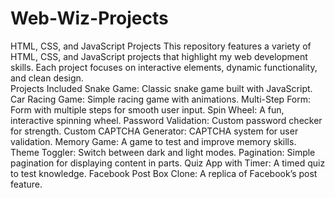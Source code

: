 # Web-Wiz-Projects
HTML, CSS, and JavaScript Projects This repository features a variety of HTML, CSS, and JavaScript projects that highlight my web development skills. Each project focuses on interactive elements, dynamic functionality, and clean design.  
Projects Included
Snake Game: Classic snake game built with JavaScript.
Car Racing Game: Simple racing game with animations.
Multi-Step Form: Form with multiple steps for smooth user input.
Spin Wheel: A fun, interactive spinning wheel.
Password Validation: Custom password checker for strength.
Custom CAPTCHA Generator: CAPTCHA system for user validation.
Memory Game: A game to test and improve memory skills.
Theme Toggler: Switch between dark and light modes.
Pagination: Simple pagination for displaying content in parts.
Quiz App with Timer: A timed quiz to test knowledge.
Facebook Post Box Clone: A replica of Facebook’s post feature.
